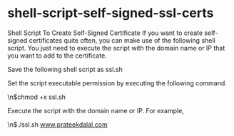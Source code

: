# shell-script-self-signed-ssl-certs
Shell Script To Create Self-Signed Certificate
If you want to create self-signed certificates quite often, you can make use of the following shell script. You just need to execute the script with the domain name or IP that you want to add to the certificate.

Save the following shell script as ssl.sh

Set the script executable permission by executing the following command.

\n$chmod +x ssl.sh

Execute the script with the domain name or IP. For example,

\n$./ssl.sh www.prateekdalal.com
